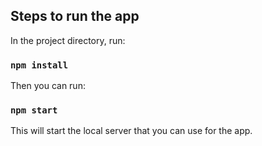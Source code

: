 ## Steps to run the app

In the project directory, run:

### `npm install`

Then you can run:

### `npm start`

This will start the local server that you can use for the app.

